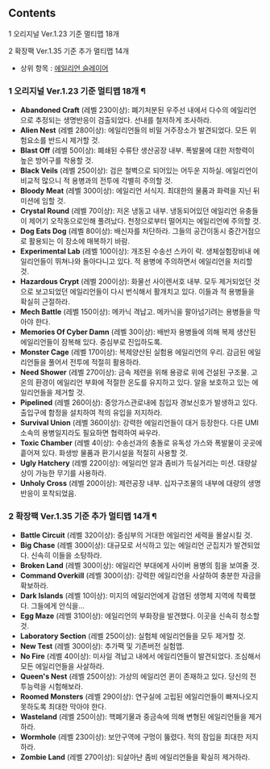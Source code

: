 ## Contents

    

1 오리지널 Ver.1.23 기준 멀티맵 18개

2 확장팩 Ver.1.35 기준 추가 멀티맵 14개

  

  * 상위 항목 : [에일리언 슬레이어](%EC%97%90%EC%9D%BC%EB%A6%AC%EC%96%B8%20%EC%8A%AC%EB%A0%88%EC%9D%B4%EC%96%B4.md)  

### 1 오리지널 Ver.1.23 기준 멀티맵 18개 ¶

  * **Abandoned Craft** (레벨 230이상): 폐기처분된 우주선 내에서 다수의 에일리언으로 추정되는 생명반응이 검출되었다. 선내를 철저하게 조사하라.
  * **Alien Nest** (레벨 280이상): 에일리언들의 비밀 거주장소가 발견되었다. 모든 위험요소를 반드시 제거할 것.
  * **Blast Off** (레벨 50이상): 폐쇄된 수류탄 생산공장 내부. 폭발물에 대한 저항력이 높은 방어구를 착용할 것.
  * **Black Veils** (레벨 250이상): 검은 철벽으로 되어있는 어두운 지하실. 에일리언이 비교적 많으니 적 용병과의 전투에 각별히 주의할 것.
  * **Bloody Meat** (레벨 300이상): 에일리언 서식지. 최대한의 물품과 화력을 지닌 뒤 미션에 임할 것.
  * **Crystal Round** (레벨 70이상): 저온 냉동고 내부. 냉동되어있던 에일리언 유충들이 제어기 오작동으로인해 풀려났다. 천정으로부터 떨어지는 에일리언에 주의할 것.
  * **Dog Eats Dog** (레벨 80이상): 배신자를 처단하라. 그들의 공간이동시 중간거점으로 활용되는 이 장소에 매복하기 바람.
  * **Experimental Lab** (레벨 100이상): 개조된 수송선 스카이 락. 생체실험장비내 에일리언들이 뛰쳐나와 돌아다니고 있다. 적 용병에 주의하면서 에일리언을 처리할 것.
  * **Hazardous Crypt** (레벨 200이상): 화물선 사이렌서호 내부. 모두 제거되었던 것으로 보고되었던 에일리언들이 다시 번식해서 활개치고 있다. 이들과 적 용병들을 확실히 근절하라.
  * **Mech Battle** (레벨 150이상): 메카닉 격납고. 메카닉을 팔아넘기려는 용병들을 막아야 한다.
  * **Memories Of Cyber Damn** (레벨 30이상): 배반자 용병들에 의해 복제 생산된 에일리언들이 잠복해 있다. 중심부로 진입하도록.
  * **Monster Cage** (레벨 170이상): 복제양산된 실험용 에일리언의 우리. 감금된 에일리언들을 풀어서 전투에 적절히 활용하라.
  * **Need Shower** (레벨 270이상): 금속 제련을 위해 용광로 위에 건설된 구조물. 고온의 환경이 에일리언 부화에 적절한 온도를 유지하고 있다. 알을 보호하고 있는 에일리언들을 제거할 것.
  * **Pipelined** (레벨 260이상): 중앙가스관로내에 침입자 경보신호가 발생하고 있다. 출입구에 함정을 설치하여 적의 유입을 저지하라.
  * **Survival Union** (레벨 360이상): 강력한 에일리언들이 대거 등장한다. 다른 UMI 소속의 용병일지라도 필요하면 협력하여 싸우라.
  * **Toxic Chamber** (레벨 4이상): 수송선과의 충돌로 유독성 가스와 폭발물이 곳곳에 흩어져 있다. 화생방 물품과 환기시설을 적절히 사용할 것.
  * **Ugly Hatchery** (레벨 220이상): 에일리언 알과 좀비가 득실거리는 미션. 대량살상이 가능한 무기를 사용하라.
  * **Unholy Cross** (레벨 200이상): 제련공장 내부. 십자구조물의 내부에 대량의 생명반응이 포착되었음.  

### 2 확장팩 Ver.1.35 기준 추가 멀티맵 14개 ¶

  * **Battle Circuit** (레벨 320이상): 중심부의 거대한 에일리언 세력을 몰살시킬 것.
  * **Big Chase** (레벨 300이상): 대규모로 서식하고 있는 에일리언 군집지가 발견되었다. 신속히 이들을 소탕하라.
  * **Broken Land** (레벨 300이상): 에일리언 부대에게 사이버 용병의 힘을 보여줄 것.
  * **Command Overkill** (레벨 300이상): 강력한 에일리언을 사살하여 충분한 자금을 확보하라.
  * **Dark Islands** (레벨 10이상): 미지의 에일리언에게 감염된 생명체 지역에 착륙했다. 그들에게 안식을...
  * **Egg Maze** (레벨 310이상): 에일리언의 부화장을 발견했다. 이곳을 신속히 청소할 것.
  * **Laboratory Section** (레벨 250이상): 실험체 에일리언들을 모두 제거할 것.
  * **New Test** (레벨 300이상): 추가팩 및 기존버전 실험맵.
  * **No Fire** (레벨 40이상): 미사일 격납고 내에서 에일리언들이 발견되었다. 조심해서 모든 에일리언들을 사살하라.
  * **Queen's Nest** (레벨 250이상): 가상의 에일리언 퀸이 존재하고 있다. 당신의 전투능력을 시험해보라.
  * **Roomed Monsters** (레벨 290이상): 연구실에 고립된 에일리언들이 빠져나오지 못하도록 최대한 막아야 한다.
  * **Wasteland** (레벨 250이상): 핵폐기물과 중금속에 의해 변형된 에일리언들을 제거하라.
  * **Wormhole** (레벨 230이상): 보안구역에 구멍이 뚫렸다. 적의 잠입을 최대한 저지하라.
  * **Zombie Land** (레벨 270이상): 되살아난 좀비 에일리언들을 확실히 제거하라.

